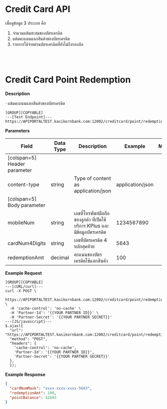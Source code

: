 # **Credit Card API**

เพื่อดูข้อมูล 3 ประเภท คือ

1. จำนวนแต้มสะสมของบัตรเครดิต
2. แต้มคะแนนแลกสินค้าของบัตรเครดิต
3. รายการใช้จ่ายผ่านบัตรเครดิตที่ยังไม่ถึงรอบบิล

<br />
<br />

# Credit Card Point Redemption

**Description**

· แต้มคะแนนแลกสินค้าของบัตรเครดิต

```
[GROUP][COPYABLE]
---[Test Endpoint]---
https://APIPORTALTEST.kasikornbank.com:12002/creditcard/point/redemption
```

**Parameters**

| Field                        | Data Type | Description                                                                | Example          | Mandatory |
| ---------------------------- | --------- | -------------------------------------------------------------------------- | ---------------- | :-------: |
| [colspan=5] Header parameter |
| content-type                 | string    | Type of content as application/json                                        | application/json |     Y     |
| [colspan=5] Body parameter   |
| mobileNum                    | string    | เลขที่โทรศัพท์มือถือของลูกค้า ที่เปิดใช้บริการ KPlus และมีข้อมูลบัตรเครดิต | 1234567890       |     Y     |
| cardNum4Digits               | string    | เลขที่บัตรเครดิต 4 หลักสุดท้าย                                             | 5643             |     Y     |
| redemptionAmt                | decimal   | คะแนนของบัตรเครดิตใช้แลกสินค้า                                             | 100              |     Y     |

**Example Request**

```
[GROUP][COPYABLE]
---[cURL/curl]---
curl -X POST \
 https://APIPORTALTEST.kasikornbank.com:12002/creditcard/point/redemption \
  -H 'cache-control': 'no-cache' \
  -H 'Partner-Id': '{{YOUR PARTNER ID}}' \
  -H 'Partner-Secret': '{{YOUR PARTNER SECRET}}'
---[JS/javascript]---
$.ajax({
  "url": "https://APIPORTALTEST.kasikornbank.com:12002/creditcard/point/redemption",
  "method": "POST",
  "headers": {
    'cache-control': 'no-cache',
    'Partner-Id': '{{YOUR PARTNER ID}}',
    'Partner-Secret': '{{YOUR PARTNER SECRET}}'
  },
  });
```

**Example Response**

```json
{
  "cardNumMask": "xxxx-xxxx-xxxx-5643",
  "redemptionAmt": 100,
  "pointBalance": 42603
}
```
